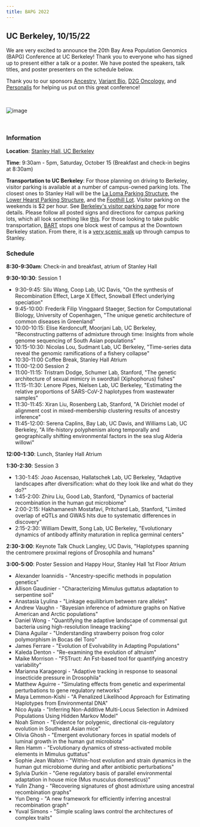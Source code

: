```yaml
---
title: BAPG 2022
---
```


## UC Berkeley, 10/15/22

We are very excited to announce the 20th Bay Area Population Genomics (BAPG) Conference at UC Berkeley! Thank you to everyone who has signed up to present either a talk or a poster. We have posted the speakers, talk titles, and poster presenters on the schedule below.

Thank you to our sponsors [Ancestry](https://www.ancestry.com), [Variant Bio](https://www.variantbio.com), [D2G Oncology](https://www.d2g-oncology.com), and [Personalis](https://www.personalis.com) for helping us put on this great conference!

<br>

![image](https://user-images.githubusercontent.com/40303683/232860425-b9d7f5e2-9a91-4f39-9713-37a874c145d8.png)

<br>

### Information

**Location**: [Stanley Hall, UC Berkeley](https://www.google.com/maps/place/Stanley+Hall,+Berkeley,+CA+94709/@37.8739817,-122.2583154,17z/data=!3m1!4b1!4m5!3m4!1s0x80857c2490071f53:0x7da6b1a108bc4e0!8m2!3d37.8739775!4d-122.2561267)

**Time**: 9:30am - 5pm, Saturday, October 15 (Breakfast and check-in begins at 8:30am)

**Transportation to UC Berkeley**: For those planning on driving to Berkeley, visitor parking is available at a number of campus-owned parking lots. The closest ones to Stanley Hall will be the [La Loma Parking Structure](https://www.google.com/maps/dir/La+Loma+Parking+Structure,+2701+Hearst+Ave,+Berkeley,+CA+94709/Stanley+Hall,+Berkeley,+CA/@37.8747749,-122.2568548,17.94z/data=!4m14!4m13!1m5!1m1!1s0x80857c23a46973c5:0x17f1539151f8915c!2m2!1d-122.2573242!2d37.8757807!1m5!1m1!1s0x80857c2490071f53:0x7da6b1a108bc4e0!2m2!1d-122.2561267!2d37.8739775!3e2), the [Lower Hearst Parking Structure](https://www.google.com/maps/dir/Lower+Hearst+Parking+Structure,+Hearst+Avenue,+Berkeley,+CA/Stanley+Hall,+Berkeley,+CA/@37.8746246,-122.2598926,18z/data=!3m1!4b1!4m14!4m13!1m5!1m1!1s0x80857c210bb41b1b:0x2a15b3fe4c02b880!2m2!1d-122.2614698!2d37.8751922!1m5!1m1!1s0x80857c2490071f53:0x7da6b1a108bc4e0!2m2!1d-122.2561267!2d37.8739775!3e2), and the [Foothill Lot](https://www.google.com/maps/dir/Foothill+Lot,+Berkeley,+CA/Stanley+Hall,+Berkeley,+CA/@37.8765416,-122.255007,16.49z/data=!4m14!4m13!1m5!1m1!1s0x80857c3b3d73d6c9:0x705bbb5d0a1fcaf5!2m2!1d-122.2524713!2d37.8738883!1m5!1m1!1s0x80857c2490071f53:0x7da6b1a108bc4e0!2m2!1d-122.2561267!2d37.8739775!3e2). Visitor parking on the weekends is $2 per hour. See [Berkeley's visitor parking page](https://pt.berkeley.edu/parking/visitor-parking/lots-pricing) for more details. Please follow all posted signs and directions for campus parking lots, which all look something like [this](https://pt.berkeley.edu/news/extension-lot-kittredge-oxfordfulton). For those looking to take public transportation, [BART](https://www.bart.gov/system-map) stops one block west of campus at the Downtown Berkeley station. From there, it is a [very scenic walk](https://www.google.com/maps/dir/Downtown+Berkeley,+Shattuck+Avenue,+Berkeley,+CA/Stanley+Hall,+University+Dr,+Berkeley,+CA+94720/@37.8684358,-122.2661397,17.95z/data=!4m14!4m13!1m5!1m1!1s0x80857e9dcbbcfba7:0xad74c1e4918cbdb6!2m2!1d-122.268106!2d37.8701486!1m5!1m1!1s0x80857c249076fa5d:0xb202314bfe58c9f1!2m2!1d-122.2563984!2d37.873851!3e2) up through campus to Stanley.

### Schedule

**8:30-9:30am**: Check-in and breakfast, atrium of Stanley Hall

**9:30-10:30**: Session 1
  * 9:30-9:45: Silu Wang, Coop Lab, UC Davis, "On the synthesis of Recombination Effect, Large X Effect, Snowball Effect underlying speciation"
  * 9:45-10:00: Frederik Filip Vinggaard Staeger, Section for Computational Biology, University of Copenhagen, "The unique genetic architecture of common diseases in Greenland"
  * 10:00-10:15: Elise Kerdoncuff, Moorjani Lab, UC Berkeley, "Reconstructing patterns of admixture through time: Insights from whole genome sequencing of South Asian populations"
  * 10:15-10:30: Nicolas Lou, Sudmant Lab, UC Berkeley, "Time-series data reveal the genomic ramifications of a fishery collapse"
  * 10:30-11:00 Coffee Break, Stanley Hall Atrium
  * 11:00-12:00 Session 2
  * 11:00-11:15: Tristram Dodge, Schumer Lab, Stanford, "The genetic architecture of sexual mimicry in swordtail (Xiphophorus) fishes"
  * 11:15-11:30: Lenore Pipes, Nielsen Lab, UC Berkeley, "Estimating the relative proportions of SARS-CoV-2 haplotypes from wastewater samples"
  * 11:30-11:45: Xiran Liu, Rosenberg Lab, Stanford, "A Dirichlet model of alignment cost in mixed-membership clustering results of ancestry inference"
  * 11:45-12:00: Serena Caplins, Bay Lab, UC Davis, and Williams Lab, UC Berkeley,  "A life-history polyphenism along temporally and geographically shifting environmental factors in the sea slug Alderia willowi"

**12:00-1:30**: Lunch, Stanley Hall Atrium

**1:30-2:30**: Session 3
  * 1:30-1:45: Joao Ascensao, Hallatschek Lab, UC Berkeley, "Adaptive landscapes after diversification: what do they look like and what do they do?"
  * 1:45-2:00: Zhiru Liu, Good Lab, Stanford, "Dynamics of bacterial recombination in the human gut microbiome"
  * 2:00-2:15: Hakhamanesh Mostafavi, Pritchard Lab, Stanford, "Limited overlap of eQTLs and GWAS hits due to systematic differences in discovery"
  * 2:15-2:30: William Dewitt, Song Lab, UC Berkeley, "Evolutionary dynamics of antibody affinity maturation in replica germinal centers"
 
**2:30-3:00**: Keynote Talk Chuck Langley, UC Davis, "Haplotypes spanning the centromere proximal regions of Drosophila and humans"

**3:00-5:00**: Poster Session and Happy Hour, Stanley Hall 1st Floor Atrium
  * Alexander Ioannidis - "Ancestry-specific methods in population genetics"
  * Allison Gaudinier - "Characterizing Mimulus guttatus adaptation to serpentine soil"
  * Anastasia Lyulina - "Linkage equilibrium between rare alleles"
  * Andrew Vaughn - "Bayesian inference of admixture graphs on Native American and Arctic populations"
  * Daniel Wong - "Quantifying the adaptive landscape of commensal gut bacteria using high-resolution lineage tracking"
  * Diana Aguilar - "Understanding strawberry poison frog color polymorphism in Bocas del Toro"
  * James Ferrare - "Evolution of Evolvability in Adapting Populations"
  * Kaleda Denton - "Re-examining the evolution of altruism"
  * Maike Morrison - "FSTruct: An Fst-based tool for quantifying ancestry variability"
  * Marianna Karageorgi - "Adaptive tracking in response to seasonal insecticide pressure in Drosophila"
  * Matthew Aguirre - "Simulating effects from genetic and experimental perturbations to gene regulatory networks"
  * Maya Lemmon-Kishi - "A Penalized Likelihood Approach for Estimating Haplotypes from Environmental DNA"
  * Nico Ayala - "Inferring Non-Additive Multi-Locus Selection in Admixed Populations Using Hidden Markov Model"
  * Noah Simon - "Evidence for polygenic, directional cis-regulatory evolution in Southeast Asian mice"
  * Olivia Ghosh - "Emergent evolutionary forces in spatial models of luminal growth in the human gut microbiota"
  * Ren Hamm - "Evolutionary dynamics of stress-activated mobile elements in Mimulus guttatus"
  * Sophie Jean Walton - "Within-host evolution and strain dynamics in the human gut microbiome during and after antibiotic perturbations"
  * Sylvia Durkin - "Gene regulatory basis of parallel environmental adaptation in house mice (Mus musculus domesticus)"
  * Yulin Zhang - "Recovering signatures of ghost admixture using ancestral recombination graphs"
  * Yun Deng - "A new framework for efficiently inferring ancestral recombination graph"
  * Yuval Simons - "Simple scaling laws control the architectures of complex traits"
